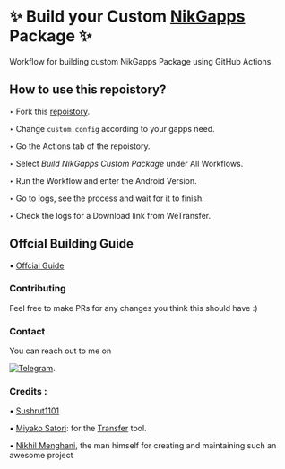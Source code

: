 
# ✨ Build your Custom [NikGapps](https://nikgapps.com/) Package ✨
Workflow for building custom NikGapps Package using GitHub Actions.

## How to use this repoistory?
‣ Fork this [repoistory](https://github.com/ri5h46h/NikGapps_build_workflow/fork).

‣ Change ```custom.config``` according to your gapps need.

‣ Go the Actions tab of the repoistory.

‣ Select _Build NikGapps Custom Package_ under All Workflows.

‣ Run the Workflow and enter the Android Version.

‣ Go to logs, see the process and wait for it to finish.

‣ Check the logs for a Download link from WeTransfer.

## Offcial Building Guide
• [Offcial Guide](https://github.com/nikgapps/build)

### Contributing
Feel free to make PRs for any changes you think this should have :)

### Contact
You can reach out to me on  

[![Telegram](https://img.shields.io/badge/Telegram-2CA5E0?style=for-the-badge&logo=telegram&logoColor=white)](https://t.me/ri5h46h).

### Credits :
• [Sushrut1101](https://github.com/Sushrut1101)

• [Miyako Satori](https://github.com/mikubill): for the [Transfer](https://github.com/Mikubill/transfer) tool.

• [Nikhil Menghani](https://github.com/nikhilmenghani), the man himself for creating and maintaining such an awesome project

